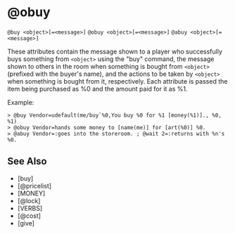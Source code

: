 # @obuy
`@buy <object>[=<message>]`
`@obuy <object>[=<message>]`
`@abuy <object>[=<message>]`

These attributes contain the message shown to a player who successfully buys something from `<object>` using the "buy" command, the message shown to others in the room when something is bought from `<object>` (prefixed with the buyer's name), and the actions to be taken by `<object>` when something is bought from it, respectively. Each attribute is passed the item being purchased as %0 and the amount paid for it as %1.

Example:
```
> @buy Vendor=udefault(me/buy`%0,You buy %0 for %1 [money(%1)]., %0, %1)
> @obuy Vendor=hands some money to [name(me)] for [art(%0)] %0.
> @abuy Vendor=:goes into the storeroom. ; @wait 2=:returns with %n's %0.
```


## See Also
- [buy]
- [@pricelist]
- [MONEY]
- [@lock]
- [VERBS]
- [@cost]
- [give]

